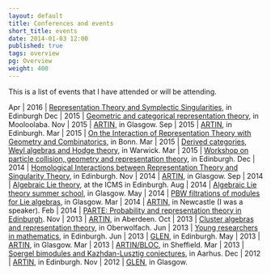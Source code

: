 ```yaml
---
layout: default
title: Conferences and events
short_title: events
date: 2014-01-03 12:00
published: true
tags: overview
pg: Overview
weight: 400
---
```


This is a list of events that I have attended or will be attending.

Apr | 2016 | [Representation Theory and Symplectic Singularities][Premet16], in Edinburgh
Dec | 2015 | [Geometric and categorical representation theory][Mool15], in Mooloolaba.
Nov | 2015 | [ARTIN][], in Glasgow.
Sep | 2015 | [ARTIN][], in Edinburgh.
Mar | 2015 | [On the Interaction of Representation Theory with Geometry and Combinatorics][Bonn15], in Bonn.
Mar | 2015 | [Derived categories, Weyl algebras and Hodge theory][DerCat15], in Warwick.
Mar | 2015 | [Workshop on particle collision, geometry and representation theory][CQI15], in Edinburgh.
Dec | 2014 | [Homological Interactions between Representation Theory and Singularity Theory][HomRep14], in Edinburgh.
Nov | 2014 | [ARTIN][], in Glasgow.
Sep | 2014 | [Algebraic Lie theory][], at the ICMS in Edinburgh.
Aug | 2014 | [Algebraic Lie theory summer school][], in Glasgow.
May | 2014 | [PBW filtrations of modules for Lie algebras][], in Glasgow.
Mar | 2014 | [ARTIN][], in Newcastle (I was a speaker).
Feb | 2014 | [PARTE: Probability and representation theory in Edinburgh][PARTE].
Nov | 2013 | [ARTIN][], in Aberdeen.
Oct | 2013 | [Cluster algebras and representation theory][Cluster13], in Oberwolfach.
Jun | 2013 | [Young researchers in mathematics][YRM13], in Edinburgh.
Jun | 2013 | [GLEN][], in Edinburgh.
May | 2013 | [ARTIN][ARTINold], in Glasgow.
Mar | 2013 | [ARTIN/BLOC][], in Sheffield.
Mar | 2013 | [Soergel bimodules and Kazhdan-Lusztig conjectures][Aarhus13], in Aarhus.
Dec | 2012 | [ARTIN][ARTINold], in Edinburgh.
Nov | 2012 | [GLEN][], in Glasgow.

[Algebraic Lie theory]: http://www.icms.org.uk/workshop.php?id=299
[Algebraic Lie theory summer school]: http://www.maths.gla.ac.uk/~gbellamy/summer/index.html
[PBW filtrations of modules for Lie algebras]: http://www.maths.gla.ac.uk/~gfourier/workshop14.htm
[ARTIN]: http://hodge.maths.ed.ac.uk/tiki/ARTIN
[PARTE]: http://www.lmpt.univ-tours.fr/~lecouvey/Edinburgh/parte.html
[ARTINold]: http://www.abdn.ac.uk/artin/
[ARTIN/BLOC]: http://www.abdn.ac.uk/artin/
[Cluster13]: http://www.mfo.de/occasion/1342a/www_view
[YRM13]: http://www.maths.gla.ac.uk/YRM2013/
[Aarhus13]: http://qgm.au.dk/events/show/artikel/masterclass-march-2013/
[GLEN]: http://www.maths.ed.ac.uk/~mwemyss/GLEN.html
[HomRep14]: http://www.maths.ed.ac.uk/~mkalck/workshop.html
[CQI15]: http://abrochier.org/cqi2015/
[DerCat15]: http://www.cf.ac.uk/maths/subsites/logvinenko/2014-wrwsym/05-waho.html
[Bonn15]: http://www.him.uni-bonn.de/events/scientific-events/single-scientific-events/followup-representation-theory-2015/description/
[Mool15]: https://sites.google.com/site/masoudkomi/mooloolaba
[Premet16]: http://www.maths.lancs.ac.uk/levyp/RTSS/

